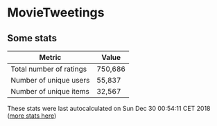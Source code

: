 # MovieTweetings
## Some stats

Metric | Value
--- | ---
Total number of ratings                 | 750,686
Number of unique users                  | 55,837
Number of unique items                  | 32,567
These stats were last autocalculated on Sun Dec 30 00:54:11 CET 2018  ([more stats here](./stats.md))

